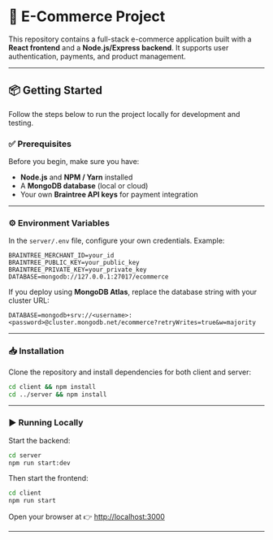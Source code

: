 # 🚀 E-Commerce Project

<!-- [![Project Preview](https://img.youtube.com/vi/lXk14qt2D28/0.jpg)](https://www.youtube.com/watch?v=lXk14qt2D28) -->

This repository contains a full-stack e-commerce application built with a **React frontend** and a **Node.js/Express backend**. It supports user authentication, payments, and product management.

---

## 📦 Getting Started

Follow the steps below to run the project locally for development and testing.

### ✅ Prerequisites

Before you begin, make sure you have:

- **Node.js** and **NPM / Yarn** installed  
- A **MongoDB database** (local or cloud)  
- Your own **Braintree API keys** for payment integration  

---

### ⚙️ Environment Variables

In the `server/.env` file, configure your own credentials. Example:

```env
BRAINTREE_MERCHANT_ID=your_id
BRAINTREE_PUBLIC_KEY=your_public_key
BRAINTREE_PRIVATE_KEY=your_private_key
DATABASE=mongodb://127.0.0.1:27017/ecommerce
```

If you deploy using **MongoDB Atlas**, replace the database string with your cluster URL:

```env
DATABASE=mongodb+srv://<username>:<password>@cluster.mongodb.net/ecommerce?retryWrites=true&w=majority
```

---

### 📥 Installation

Clone the repository and install dependencies for both client and server:

```bash
cd client && npm install
cd ../server && npm install
```

---

### ▶️ Running Locally

Start the backend:

```bash
cd server
npm run start:dev
```

Then start the frontend:

```bash
cd client
npm run start
```

Open your browser at 👉 [http://localhost:3000](http://localhost:3000)

---
